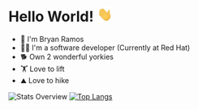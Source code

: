 # Hello World! <img src="https://raw.githubusercontent.com/CryptoRodeo/CryptoRodeo/master/wave.gif" width="30px">

- 🔭 I'm Bryan Ramos
- 👨‍💻 I'm a software developer (Currently at Red Hat)
- 🐕 Own 2 wonderful yorkies 
- 🏋️ Love to lift
- ⛰️ Love to hike

![Stats Overview](https://github-readme-stats.vercel.app/api?username=CryptoRodeo&show_icons=true&hide_border=true)
[![Top Langs](https://github-readme-stats.vercel.app/api/top-langs/?username=CryptoRodeo&layout=compact&hide_border=true)](https://github.com/anuraghazra/github-readme-stats)



 

<!--
**CryptoRodeo/CryptoRodeo** is a ✨ _special_ ✨ repository because its `README.md` (this file) appears on your GitHub profile.

Here are some ideas to get you started:

- 🔭 I’m currently working on ...
- 🌱 I’m currently learning ...
- 👯 I’m looking to collaborate on ...
- 🤔 I’m looking for help with ...
- 💬 Ask me about ...
- 📫 How to reach me: ...
- 😄 Pronouns: ...
- ⚡ Fun fact: ...
-->
